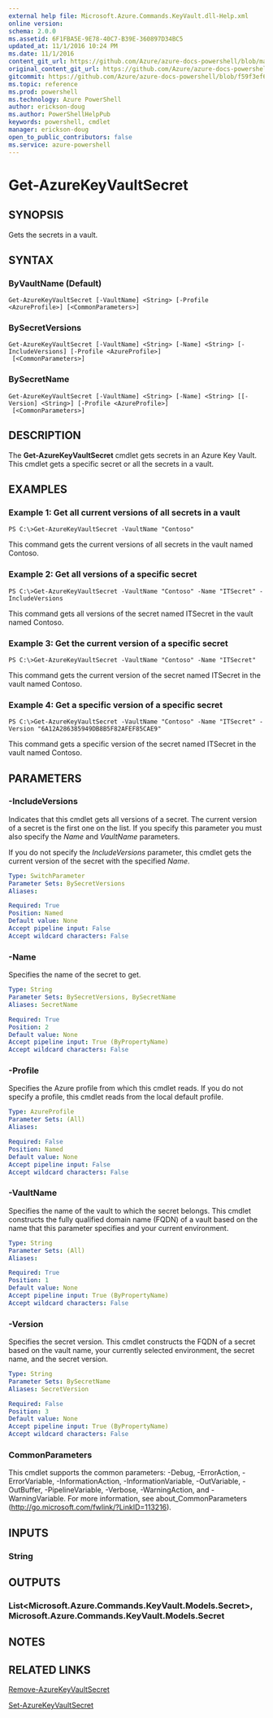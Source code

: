```yaml
---
external help file: Microsoft.Azure.Commands.KeyVault.dll-Help.xml
online version: 
schema: 2.0.0
ms.assetid: 6F1FBA5E-9E78-40C7-B39E-360897D34BC5
updated_at: 11/1/2016 10:24 PM
ms.date: 11/1/2016
content_git_url: https://github.com/Azure/azure-docs-powershell/blob/master/azureps-cmdlets-docs/ResourceManager/AzureRM.KeyVault/v0.9.8/Get-AzureKeyVaultSecret.md
original_content_git_url: https://github.com/Azure/azure-docs-powershell/blob/master/azureps-cmdlets-docs/ResourceManager/AzureRM.KeyVault/v0.9.8/Get-AzureKeyVaultSecret.md
gitcommit: https://github.com/Azure/azure-docs-powershell/blob/f59f3ef60bc592383812213e69fd77ba950759ed/azureps-cmdlets-docs/ResourceManager/AzureRM.KeyVault/v0.9.8/Get-AzureKeyVaultSecret.md
ms.topic: reference
ms.prod: powershell
ms.technology: Azure PowerShell
author: erickson-doug
ms.author: PowerShellHelpPub
keywords: powershell, cmdlet
manager: erickson-doug
open_to_public_contributors: false
ms.service: azure-powershell
---
```


# Get-AzureKeyVaultSecret

## SYNOPSIS
Gets the secrets in a vault.

## SYNTAX

### ByVaultName (Default)
```
Get-AzureKeyVaultSecret [-VaultName] <String> [-Profile <AzureProfile>] [<CommonParameters>]
```

### BySecretVersions
```
Get-AzureKeyVaultSecret [-VaultName] <String> [-Name] <String> [-IncludeVersions] [-Profile <AzureProfile>]
 [<CommonParameters>]
```

### BySecretName
```
Get-AzureKeyVaultSecret [-VaultName] <String> [-Name] <String> [[-Version] <String>] [-Profile <AzureProfile>]
 [<CommonParameters>]
```

## DESCRIPTION
The **Get-AzureKeyVaultSecret** cmdlet gets secrets in an Azure Key Vault.
This cmdlet gets a specific secret or all the secrets in a vault.

## EXAMPLES

### Example 1: Get all current versions of all secrets in a vault
```
PS C:\>Get-AzureKeyVaultSecret -VaultName "Contoso"
```

This command gets the current versions of all secrets in the vault named Contoso.

### Example 2: Get all versions of a specific secret
```
PS C:\>Get-AzureKeyVaultSecret -VaultName "Contoso" -Name "ITSecret" -IncludeVersions
```

This command gets all versions of the secret named ITSecret in the vault named Contoso.

### Example 3: Get the current version of a specific secret
```
PS C:\>Get-AzureKeyVaultSecret -VaultName "Contoso" -Name "ITSecret"
```

This command gets the current version of the secret named ITSecret in the vault named Contoso.

### Example 4: Get a specific version of a specific secret
```
PS C:\>Get-AzureKeyVaultSecret -VaultName "Contoso" -Name "ITSecret" -Version "6A12A286385949DB8B5F82AFEF85CAE9"
```

This command gets a specific version of the secret named ITSecret in the vault named Contoso.

## PARAMETERS

### -IncludeVersions
Indicates that this cmdlet gets all versions of a secret.
The current version of a secret is the first one on the list.
If you specify this parameter you must also specify the *Name* and *VaultName* parameters.

If you do not specify the *IncludeVersions* parameter, this cmdlet gets the current version of the secret with the specified *Name*.

```yaml
Type: SwitchParameter
Parameter Sets: BySecretVersions
Aliases: 

Required: True
Position: Named
Default value: None
Accept pipeline input: False
Accept wildcard characters: False
```

### -Name
Specifies the name of the secret to get.

```yaml
Type: String
Parameter Sets: BySecretVersions, BySecretName
Aliases: SecretName

Required: True
Position: 2
Default value: None
Accept pipeline input: True (ByPropertyName)
Accept wildcard characters: False
```

### -Profile
Specifies the Azure profile from which this cmdlet reads.
If you do not specify a profile, this cmdlet reads from the local default profile.

```yaml
Type: AzureProfile
Parameter Sets: (All)
Aliases: 

Required: False
Position: Named
Default value: None
Accept pipeline input: False
Accept wildcard characters: False
```

### -VaultName
Specifies the name of the vault to which the secret belongs.
This cmdlet constructs the fully qualified domain name (FQDN) of a vault based on the name that this parameter specifies and your current environment.

```yaml
Type: String
Parameter Sets: (All)
Aliases: 

Required: True
Position: 1
Default value: None
Accept pipeline input: True (ByPropertyName)
Accept wildcard characters: False
```

### -Version
Specifies the secret version.
This cmdlet constructs the FQDN of a secret based on the vault name, your currently selected environment, the secret name, and the secret version.

```yaml
Type: String
Parameter Sets: BySecretName
Aliases: SecretVersion

Required: False
Position: 3
Default value: None
Accept pipeline input: True (ByPropertyName)
Accept wildcard characters: False
```

### CommonParameters
This cmdlet supports the common parameters: -Debug, -ErrorAction, -ErrorVariable, -InformationAction, -InformationVariable, -OutVariable, -OutBuffer, -PipelineVariable, -Verbose, -WarningAction, and -WarningVariable. For more information, see about_CommonParameters (http://go.microsoft.com/fwlink/?LinkID=113216).

## INPUTS

### String

## OUTPUTS

### List<Microsoft.Azure.Commands.KeyVault.Models.Secret>, Microsoft.Azure.Commands.KeyVault.Models.Secret

## NOTES

## RELATED LINKS

[Remove-AzureKeyVaultSecret](xref:ResourceManager/AzureRM.KeyVault/v0.9.8/Remove-AzureKeyVaultSecret.md)

[Set-AzureKeyVaultSecret](xref:ResourceManager/AzureRM.KeyVault/v0.9.8/Set-AzureKeyVaultSecret.md)


